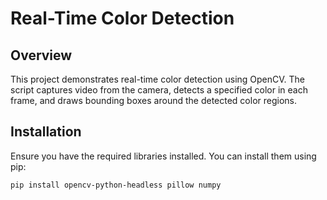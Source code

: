 # Real-Time Color Detection

## Overview
This project demonstrates real-time color detection using OpenCV. The script captures video from the camera, detects a specified color in each frame, and draws bounding boxes around the detected color regions.

## Installation
Ensure you have the required libraries installed. You can install them using pip:

```bash
pip install opencv-python-headless pillow numpy
